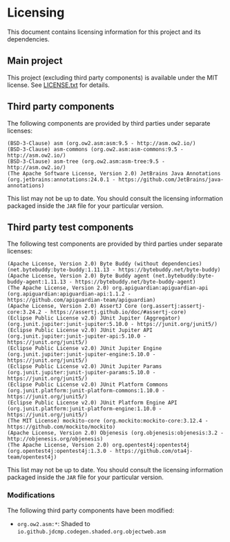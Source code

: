 # Licensing

This document contains licensing information for this project and its dependencies.

## Main project

This project (excluding third party components) is available under the MIT license. See
[LICENSE.txt](../../LICENSE.txt) for details.

## Third party components

The following components are provided by third parties under separate licenses:

```
(BSD-3-Clause) asm (org.ow2.asm:asm:9.5 - http://asm.ow2.io/)
(BSD-3-Clause) asm-commons (org.ow2.asm:asm-commons:9.5 - http://asm.ow2.io/)
(BSD-3-Clause) asm-tree (org.ow2.asm:asm-tree:9.5 - http://asm.ow2.io/)
(The Apache Software License, Version 2.0) JetBrains Java Annotations (org.jetbrains:annotations:24.0.1 - https://github.com/JetBrains/java-annotations)
```

This list may not be up to date. You should consult the licensing information packaged inside the
`JAR` file for your particular version.

## Third party test components

The following test components are provided by third parties under separate licenses:

```
(Apache License, Version 2.0) Byte Buddy (without dependencies) (net.bytebuddy:byte-buddy:1.11.13 - https://bytebuddy.net/byte-buddy)
(Apache License, Version 2.0) Byte Buddy agent (net.bytebuddy:byte-buddy-agent:1.11.13 - https://bytebuddy.net/byte-buddy-agent)
(The Apache License, Version 2.0) org.apiguardian:apiguardian-api (org.apiguardian:apiguardian-api:1.1.2 - https://github.com/apiguardian-team/apiguardian)
(Apache License, Version 2.0) AssertJ Core (org.assertj:assertj-core:3.24.2 - https://assertj.github.io/doc/#assertj-core)
(Eclipse Public License v2.0) JUnit Jupiter (Aggregator) (org.junit.jupiter:junit-jupiter:5.10.0 - https://junit.org/junit5/)
(Eclipse Public License v2.0) JUnit Jupiter API (org.junit.jupiter:junit-jupiter-api:5.10.0 - https://junit.org/junit5/)
(Eclipse Public License v2.0) JUnit Jupiter Engine (org.junit.jupiter:junit-jupiter-engine:5.10.0 - https://junit.org/junit5/)
(Eclipse Public License v2.0) JUnit Jupiter Params (org.junit.jupiter:junit-jupiter-params:5.10.0 - https://junit.org/junit5/)
(Eclipse Public License v2.0) JUnit Platform Commons (org.junit.platform:junit-platform-commons:1.10.0 - https://junit.org/junit5/)
(Eclipse Public License v2.0) JUnit Platform Engine API (org.junit.platform:junit-platform-engine:1.10.0 - https://junit.org/junit5/)
(The MIT License) mockito-core (org.mockito:mockito-core:3.12.4 - https://github.com/mockito/mockito)
(Apache License, Version 2.0) Objenesis (org.objenesis:objenesis:3.2 - http://objenesis.org/objenesis)
(The Apache License, Version 2.0) org.opentest4j:opentest4j (org.opentest4j:opentest4j:1.3.0 - https://github.com/ota4j-team/opentest4j)
```

This list may not be up to date. You should consult the licensing information packaged inside the
`JAR` file for your particular version.

### Modifications

The following third party components have been modified:

* `org.ow2.asm:*`: Shaded to `io.github.jdcmp.codegen.shaded.org.objectweb.asm`
